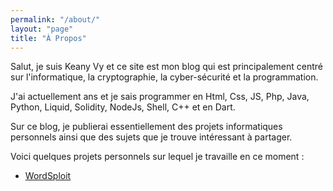 ```yaml
---
permalink: "/about/"
layout: "page"
title: "À Propos"
---
```


<p class="message">
  Salut, je suis Keany Vy et ce site est mon blog qui est principalement centré sur l'informatique, la cryptographie, la cyber-sécurité et la programmation.
</p>

J'ai actuellement <script>document.write(new Date().getFullYear()-2005);</script> ans et je sais programmer en Html, Css, JS, Php, Java, Python, Liquid, Solidity, NodeJs, Shell, C++ et en Dart.

Sur ce blog, je publierai essentiellement des projets informatiques personnels ainsi que des sujets que je trouve intéressant à partager.

Voici quelques projets personnels sur lequel je travaille en ce moment :
- [WordSploit](https://github.com/thisiskeanyvy/wordsploit)
